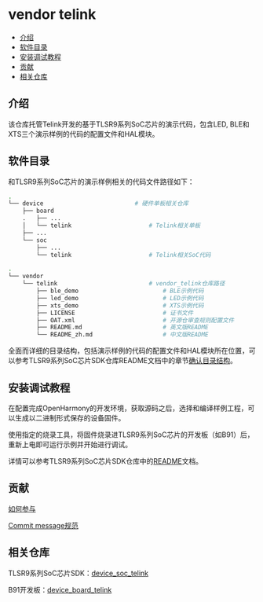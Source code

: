 # vendor telink


-   [介绍](#介绍)
-   [软件目录](#软件目录)
-   [安装调试教程](#安装调试教程)
-   [贡献](#贡献)
-   [相关仓库](#相关仓库)

## 介绍

该仓库托管Telink开发的基于TLSR9系列SoC芯片的演示代码，包含LED, BLE和XTS三个演示样例的代码的配置文件和HAL模块。

## 软件目录

和TLSR9系列SoC芯片的演示样例相关的代码文件路径如下：

```bash
.
└── device                          # 硬件单板相关仓库
    ├── board
    .   ├── ...
    │   └── telink                      # Telink相关单板  
    ├── ...
    └── soc
        ├── ...
        └── telink                      # Telink相关SoC代码

.
└── vendor
    └── telink                          # vendor_telink仓库路径
        ├── ble_demo                        # BLE示例代码
        ├── led_demo                        # LED示例代码
        ├── xts_demo                        # XTS示例代码
        ├── LICENSE                         # 证书文件
        ├── OAT.xml                         # 开源仓审查规则配置文件
        ├── README.md                       # 英文版README
        └── README_zh.md                    # 中文版README  
```

全面而详细的目录结构，包括演示样例的代码的配置文件和HAL模块所在位置，可以参考TLSR9系列SoC芯片SDK仓库README文档中的章节[确认目录结构](https://gitee.com/openharmony/device_soc_telink/blob/master/README_zh.md#确认目录结构)。

## 安装调试教程

在配置完成OpenHarmony的开发环境，获取源码之后，选择和编译样例工程，可以生成以二进制形式保存的设备固件。

使用指定的烧录工具，将固件烧录进TLSR9系列SoC芯片的开发板（如B91）后，重新上电即可运行示例并开始进行调试。

详情可以参考TLSR9系列SoC芯片SDK仓库中的[README](https://gitee.com/openharmony/device_soc_telink/blob/master/README_zh.md)文档。

## 贡献

[如何参与](https://gitee.com/openharmony/docs/blob/HEAD/zh-cn/contribute/%E5%8F%82%E4%B8%8E%E8%B4%A1%E7%8C%AE.md)

[Commit message规范](https://gitee.com/openharmony/device_qemu/wikis/Commit%20message%E8%A7%84%E8%8C%83?sort_id=4042860)

## 相关仓库

TLSR9系列SoC芯片SDK：[device\_soc\_telink](https://gitee.com/openharmony/device_soc_telink)

B91开发板：[device\_board\_telink](https://gitee.com/openharmony/device_board_telink)
